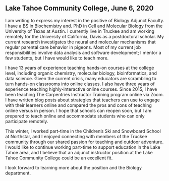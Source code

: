 ## Lake Tahoe Community College, June 6, 2020

I am writing to express my interest in the positive of Biology Adjunct Faculty. I have a BS in Biochemistry and. PhD in Cell and Molecular Biology from the University of Texas at Austin. I currently live in Truckee and am working remotely for the University of California, Davis as a postdoctoral scholar. My current research investigates the neural and molecular mechanisms that regular parental care behavior in pigeons. Most of my current job responsibilities involve data analysis and software development; I mentor a few students, but I have would like to teach more.  

I have 13 years of experience teaching hands-on courses at the college level, including organic chemistry, molecular biology, bioinformatics, and data science. Given the current crisis, many educators are scrambling to turn hands-on classrooms into online classes. I also have three years of experience teaching highly-interactive online courses. Since 2015, I have been teaching The Carpentries Instructor Training program online via Zoom. I have written blog posts about strategies that teachers can use to engage with their learners online and compared the pros and cons of teaching online versus in person. I hope that schools can reopen soon, but I am prepared to teach online and accommodate students who can only participate remotely.  

This winter, I worked part-time in the Children’s Ski and Snowboard School at Northstar, and I enjoyed connecting with members of the Truckee community through our shared passion for teaching and outdoor adventure. I would like to continue working part-time to support education in the Lake Tahoe area, and I believe that an adjunct instructor position at the Lake Tahoe Community College could be an excellent fit.  

I look forward to learning more about the position and the Biology department.  